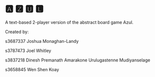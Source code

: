 # 🅰 🆉 🆄 🅻
A text-based 2-player version of the abstract board game Azul.

Created by:

s3687337 Joshua Monaghan-Landy

s3787473 Joel Whitley

s3837218 Dinesh Premanath Amarakone Urulugastenne Mudiyanselage

s3658845 Wen Shen Koay